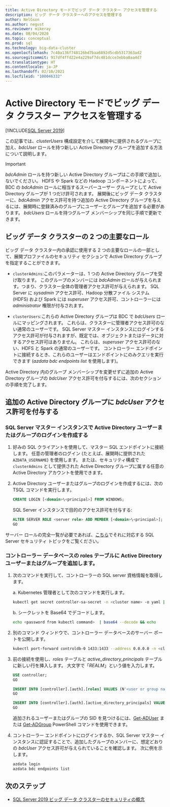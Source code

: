 ```yaml
---
title: Active Directory モードでビッグ データ クラスター アクセスを管理する
description: ビッグ データ クラスターへのアクセスを管理する
author: NelGson
ms.author: negust
ms.reviewer: mikeray
ms.date: 08/04/2020
ms.topic: conceptual
ms.prod: sql
ms.technology: big-data-cluster
ms.openlocfilehash: 7c40a136f748126bd7baa6892d5cdb5317363ad2
ms.sourcegitcommit: 917df4ffd22e4a229af7dc481dcce3ebba0aa4d7
ms.translationtype: HT
ms.contentlocale: ja-JP
ms.lasthandoff: 02/10/2021
ms.locfileid: "100046332"
---
```

# <a name="manage-big-data-cluster-access-in-active-directory-mode"></a>Active Directory モードでビッグ データ クラスター アクセスを管理する

[!INCLUDE[SQL Server 2019](../includes/applies-to-version/sqlserver2019.md)]

この記事では、*clusterUsers* 構成設定を介して展開中に提供されるグループに加え、*bdcUser* ロールを持つ新しい Active Directory グループを追加する方法について説明します。

>[!IMPORTANT]
>*bdcAdmin* ロールを持つ新しい Active Directory グループはこの手順で追加しないでください。 HDFS や Spark などの Hadoop コンポーネントによって、BDC の *bdcAdmin* ロールに相当するスーパーユーザー グループとして Active Directory グループが 1 つだけ許可されます。 展開後にビッグ データ クラスターに、*bdcAdmin* アクセス許可を持つ追加の Active Directory グループを与えるには、展開時に登録済みのグループにユーザーとグループを追加する必要があります。 *bdcUsers* ロールを持つグループ メンバーシップを同じ手順で更新できます。

## <a name="two-overarching-roles-in-the-big-data-cluster"></a>ビッグ データ クラスターの 2 つの主要なロール

ビッグ データ クラスター内の承認に使用する 2 つの主要なロールの一部として、展開プロファイルのセキュリティ セクションで Active Directory グループを指定することができます。

* `clusterAdmins`:このパラメーターは、1 つの Active Directory グループを受け取ります。 このグループのメンバーには *bdcAdmin* ロールが与えられます。つまり、クラスター全体の管理者アクセス許可が与えられます。 SQL Server に *sysadmin* アクセス許可、Hadoop 分散ファイル システム (HDFS) および Spark には *superuser* アクセス許可、コントローラーには *administrator* 権限が付与されます。

* `clusterUsers`:これらの Active Directory グループは BDC で *bdcUsers* ロールにマッピングされます。 これらは、クラスターに管理者アクセス許可のない通常のユーザーです。 SQL Server マスター インスタンスにログインするアクセス許可が付与されますが、既定では、オブジェクトまたはデータに対するアクセス許可はありません。 これらは、*superuser* アクセス許可のない、HDFS と Spark の通常のユーザーです。 コントローラー エンドポイントに接続するとき、これらのユーザーはエンドポイントにのみクエリを実行できます (*azdata bdc endpoints list* を使用します)。

Active Directory 内のグループ メンバーシップを変更せずに追加の Active Directory グループの *bdcUser* アクセス許可を付与するには、次のセクションの手順を完了します。

## <a name="grant-bdcuser-permissions-to-additional-active-directory-groups"></a>追加の Active Directory グループに *bdcUser* アクセス許可を付与する

### <a name="create-a-login-for-the-active-directory-user-or-group-in-the-sql-server-master-instance"></a>SQL Server マスター インスタンスで Active Directory ユーザーまたはグループのログインを作成する

1. 好みの SQL クライアントを使用して、マスター SQL エンドポイントに接続します。 任意の管理者のログイン (たとえば、展開時に提供された `AZDATA_USERNAME`) を使用します。 または、セキュリティ構成で `clusterAdmins` として提供された Active Directory グループに属する任意の Active Directory アカウントを使用できます。

1. Active Directory ユーザーまたはグループのログインを作成するには、次の TSQL コマンドを実行します。

   ```sql
   CREATE LOGIN [<domain>\<principal>] FROM WINDOWS;
   ```

   SQL Server インスタンスで目的のアクセス許可を付与する:

   ```sql
   ALTER SERVER ROLE <server role> ADD MEMBER [<domain>\<principal>];
   GO
   ```

サーバー ロールの完全一覧が必要であれば、[こちら](../relational-databases/security/authentication-access/server-level-roles.md)でそれに対応する SQL Server セキュリティ トピックをご覧ください。

### <a name="add-the-active-directory-user-or-group-to-the-roles-table-in-the-controller-database"></a>コントローラー データベースの roles テーブルに Active Directory ユーザーまたはグループを追加します。

1. 次のコマンドを実行して、コントローラーの SQL server 資格情報を取得します。

   a. Kubernetes 管理者として次のコマンドを実行します。

   ```bash
   kubectl get secret controller-sa-secret -n <cluster name> -o yaml | grep password
   ```

   b. シークレットを Base64 でデコードします。

   ```bash
   echo <password from kubectl command>  | base64 --decode && echo
   ```

1. 別のコマンド ウィンドウで、コントローラー データベースのサーバー ポートを公開します。

   ```bash
   kubectl port-forward controldb-0 1433:1433 --address 0.0.0.0 -n <cluster name>
   ```

1. 前の接続を使用し、*roles* テーブルと *active_directory_principals* テーブルに新しい行を挿入します。 大文字で「*REALM*」という値を入力します。

   ```sql
   USE controller;
   GO

   INSERT INTO [controller].[auth].[roles] VALUES (N'<user or group name>@<REALM>', 'bdcUser')
   GO

   INSERT INTO [controller].[auth].[active_directory_principals] VALUES (N'<user or group name>@<REALM>', N'<SID>')
   GO
   ```

   追加されるユーザーまたはグループの SID を見つけるには、[Get-ADUser](/powershell/module/addsadministration/get-aduser/) または [Get-ADGroup](/powershell/module/addsadministration/get-adgroup/) PowerShell コマンドを使用できます。

2. コントローラー エンドポイントにログインするか、SQL Server マスター インスタンスに認証することで、追加したグループのメンバーに、想定どおりの *bdcUser* アクセス許可が与えられていることを確認します。 次に例を示します。

   ```bash
   azdata login
   azdata bdc endpoints list
   ```

## <a name="next-steps"></a>次のステップ

- [SQL Server 2019 ビッグ データ クラスターのセキュリティの概念](concept-security.md)
